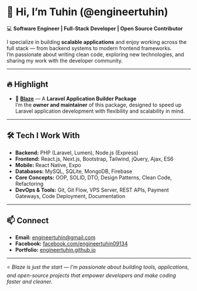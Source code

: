 # 👋 Hi, I’m Tuhin (@engineertuhin)

💻 **Software Engineer | Full-Stack Developer | Open Source Contributor**

I specialize in building **scalable applications** and enjoy working across the full stack — from backend systems to modern frontend frameworks.  
I’m passionate about writing clean code, exploring new technologies, and sharing my work with the developer community.  

---

## 🔥 Highlight
- 🚀 [**Blaze**](https://github.com/engineertuhin/Blaze) — A **Laravel Application Builder Package**  
  I’m the **owner and maintainer** of this package, designed to speed up Laravel application development with flexibility and scalability in mind.  

---

## 🛠 Tech I Work With
- **Backend:** PHP (Laravel, Lumen), Node.js (Express)  
- **Frontend:** React.js, Next.js, Bootstrap, Tailwind, jQuery, Ajax, ES6  
- **Mobile:** React Native, Expo  
- **Databases:** MySQL, SQLite, MongoDB, Firebase  
- **Core Concepts:** OOP, SOLID, DTO, Design Patterns, Clean Code, Refactoring  
- **DevOps & Tools:** Git, Git Flow, VPS Server, REST APIs, Payment Gateways, Code Deployment, Documentation  

---

## 📫 Connect
- **Email:** [engineertuhin@gmail.com](mailto:engineertuhin@gmail.com)  
- **Facebook:** [facebook.com/engineertuhin09134](https://www.facebook.com/engineertuhin09134/)  
- **Portfolio:** [engineertuhin.github.io](https://engineertuhin.github.io)  


---

⭐ *Blaze is just the start — I’m passionate about building tools, applications, and open-source projects that empower developers and make coding faster and cleaner.*  
